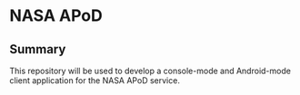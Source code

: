 # NASA APoD

## Summary

This repository will be used to develop a console-mode and Android-mode client application for the NASA APoD service.
